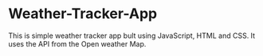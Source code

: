 # Weather-Tracker-App
This is simple weather tracker app bult using JavaScript, HTML and CSS. It uses the API from the Open weather Map.
